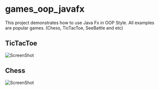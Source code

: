 # games_oop_javafx
This project demonstrates how to use Java Fx in OOP Style. 
All examples are popular games. (Chess, TicTacToe, SeeBattle and etc)

## TicTacToe

![ScreenShot](images/TicTacToe.png)

## Chess

![ScreenShot](images/Chess.png)
